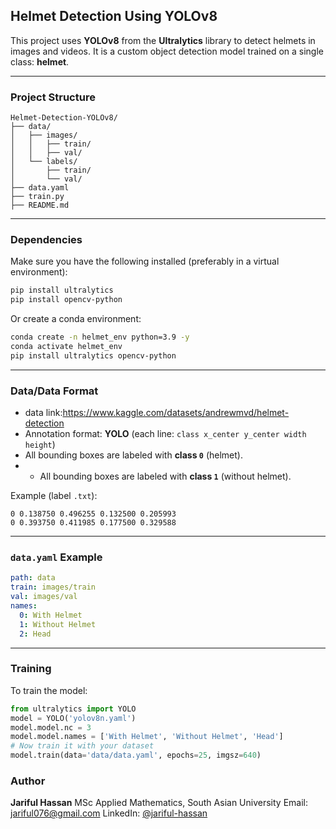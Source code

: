 ##  Helmet Detection Using YOLOv8

This project uses **YOLOv8** from the **Ultralytics** library to detect helmets in images and videos. It is a custom object detection model trained on a single class: **helmet**.

---

###  Project Structure

```
Helmet-Detection-YOLOv8/
├── data/
│   ├── images/
│   │   ├── train/
│   │   ├── val/
│   └── labels/
│       ├── train/
│       └── val/
├── data.yaml
├── train.py
├── README.md
```

---

###  Dependencies

Make sure you have the following installed (preferably in a virtual environment):

```bash
pip install ultralytics
pip install opencv-python
```

Or create a conda environment:

```bash
conda create -n helmet_env python=3.9 -y
conda activate helmet_env
pip install ultralytics opencv-python
```

---

###  Data/Data Format
* data link:https://www.kaggle.com/datasets/andrewmvd/helmet-detection
* Annotation format: **YOLO** (each line: `class x_center y_center width height`)
* All bounding boxes are labeled with **class `0`** (helmet).
* * All bounding boxes are labeled with **class `1`** (without helmet).

Example (label `.txt`):

```
0 0.138750 0.496255 0.132500 0.205993
0 0.393750 0.411985 0.177500 0.329588
```

---

###  `data.yaml` Example

```yaml
path: data
train: images/train
val: images/val
names:
  0: With Helmet
  1: Without Helmet
  2: Head
```

---

###  Training

To train the model:

```python
from ultralytics import YOLO
model = YOLO('yolov8n.yaml')
model.model.nc = 3
model.model.names = ['With Helmet', 'Without Helmet', 'Head']
# Now train it with your dataset
model.train(data='data/data.yaml', epochs=25, imgsz=640)
```

###  Author

**Jariful Hassan**
MSc Applied Mathematics, South Asian University
Email: [jariful076@gmail.com](mailto:jariful076@gmail.com)
LinkedIn: [@jariful-hassan](https://www.linkedin.com/in/jariful-hassan-69142424a/)


